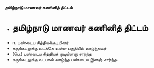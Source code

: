 **தமிழ்நாடு மாணவர் கணினித் திட்டம்**
- # தமிழ்நாடு மாணவர் கணினித் திட்டம்
- n. பண்டைய சித்தியக்குடியினர்
- கருங்கடலுக்கு வடக்கே உள்ள பகுதியில் வாழ்ந்தவர்
- (பெ.) பண்டைய சித்தியக் குடியினஞ் சார்ந்த
- கருங்கடலுக்கு வடபால் வாழ்ந்த பண்டைய இனஞ் சார்ந்த.

